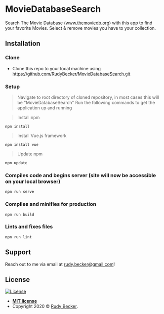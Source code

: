 # MovieDatabaseSearch
Search The Movie Database (www.themoviedb.org) with this app to find your favorite Movies. Select & remove movies you have to your collection. 

## Installation
### Clone
- Clone this repo to your local machine using https://github.com/RudyBecker/MovieDatabaseSearch.git

### Setup
> Navigate to root directory of cloned repository, in most cases this will be "MovieDatabaseSearch"
> Run the following commands to get the application up and running

> Install npm
```shell
npm install
```

> Install Vue.js framework
```shell
npm install vue
```

> Update npm
```shell
npm update
```

### Compiles code and begins server (site will now be accessible on your local browser)
```shell
npm run serve
```

### Compiles and minifies for production
```shell
npm run build
```

### Lints and fixes files
```
npm run lint
```

## Support

Reach out to me via email at rudy.becker@gmail.com!

## License

[![License](http://img.shields.io/:license-mit-blue.svg?style=flat-square)](http://badges.mit-license.org)

- **[MIT license](http://opensource.org/licenses/mit-license.php)**
- Copyright 2020 © <a href="http://www.rudybecker.dev" target="_blank">Rudy Becker</a>.

